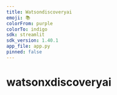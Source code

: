 ```yaml
---
title: Watsondiscoveryai
emoji: 📚
colorFrom: purple
colorTo: indigo
sdk: streamlit
sdk_version: 1.40.1
app_file: app.py
pinned: false
---
```

# watsonxdiscoveryai
